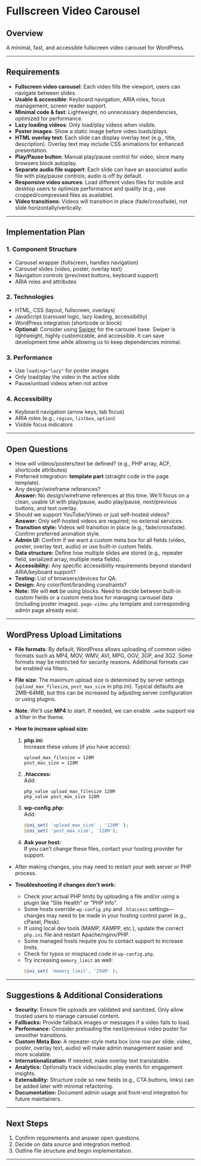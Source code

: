 # Fullscreen Video Carousel

## Overview

A minimal, fast, and accessible fullscreen video carousel for WordPress.

---

## Requirements

- **Fullscreen video carousel**: Each video fills the viewport, users can navigate between slides.
- **Usable & accessible**: Keyboard navigation, ARIA roles, focus management, screen reader support.
- **Minimal code & fast**: Lightweight, no unnecessary dependencies, optimized for performance.
- **Lazy loading videos**: Only load/play videos when visible.
- **Poster images**: Show a static image before video loads/plays.
- **HTML overlay text**: Each slide can display overlay text (e.g., title, description). Overlay text may include CSS animations for enhanced presentation.
- **Play/Pause button**: Manual play/pause control for video, since many browsers block autoplay.
- **Separate audio file support**: Each slide can have an associated audio file with play/pause controls; audio is off by default.
- **Responsive video sources**: Load different video files for mobile and desktop users to optimize performance and quality (e.g., use cropped/compressed files as available).
- **Video transitions**: Videos will transition in place (fade/crossfade), not slide horizontally/vertically.

---

## Implementation Plan

### 1. Component Structure

- Carousel wrapper (fullscreen, handles navigation)
- Carousel slides (video, poster, overlay text)
- Navigation controls (prev/next buttons, keyboard support)
- ARIA roles and attributes

### 2. Technologies

- HTML, CSS (layout, fullscreen, overlays)
- JavaScript (carousel logic, lazy loading, accessibility)
- WordPress integration (shortcode or block)
- **Optional:** Consider using [Swiper](https://swiperjs.com/) for the carousel base. Swiper is lightweight, highly customizable, and accessible. It can save development time while allowing us to keep dependencies minimal.

### 3. Performance

- Use `loading="lazy"` for poster images
- Only load/play the video in the active slide
- Pause/unload videos when not active

### 4. Accessibility

- Keyboard navigation (arrow keys, tab focus)
- ARIA roles (e.g., `region`, `listbox`, `option`)
- Visible focus indicators

---

## Open Questions

- How will videos/posters/text be defined? (e.g., PHP array, ACF, shortcode attributes)
- Preferred integration: **template part** (straight code in the page template).
- Any design/wireframe references?  
  **Answer:** No design/wireframe references at this time. We'll focus on a clean, usable UI with play/pause, audio play/pause, next/previous buttons, and text overlay.
- Should we support YouTube/Vimeo or just self-hosted videos?  
  **Answer:** Only self-hosted videos are required; no external services.
- **Transition style:** Videos will transition in place (e.g., fade/crossfade). Confirm preferred animation style.
- **Admin UI:** Confirm if we want a custom meta box for all fields (video, poster, overlay text, audio) or use built-in custom fields.
- **Data structure:** Define how multiple slides are stored (e.g., repeater field, serialized array, multiple meta fields).
- **Accessibility:** Any specific accessibility requirements beyond standard ARIA/keyboard support?
- **Testing:** List of browsers/devices for QA.
- **Design:** Any color/font/branding constraints?
- **Note:** We will **not** be using blocks. Need to decide between built-in custom fields or a custom meta box for managing carousel data (including poster images). `page-video.php` template and corresponding admin page already exist.

---

## WordPress Upload Limitations

- **File formats**: By default, WordPress allows uploading of common video formats such as MP4, MOV, WMV, AVI, MPG, OGV, 3GP, and 3G2. Some formats may be restricted for security reasons. Additional formats can be enabled via filters.
- **File size**: The maximum upload size is determined by server settings (`upload_max_filesize`, `post_max_size` in php.ini). Typical defaults are 2MB–64MB, but this can be increased by adjusting server configuration or using plugins.
- **Note**: We'll use **MP4** to start. If needed, we can enable `.webm` support via a filter in the theme.
- **How to increase upload size:**  
  1. **php.ini:**  
     Increase these values (if you have access):  
     ```
     upload_max_filesize = 128M
     post_max_size = 128M
     ```
  2. **.htaccess:**  
     Add:  
     ```
     php_value upload_max_filesize 128M
     php_value post_max_size 128M
     ```
  3. **wp-config.php:**  
     Add:  
     ```php
     @ini_set( 'upload_max_size' , '128M' );
     @ini_set( 'post_max_size', '128M');
     ```
  4. **Ask your host:**  
     If you can't change these files, contact your hosting provider for support.

- After making changes, you may need to restart your web server or PHP process.

- **Troubleshooting if changes don't work:**
  - Check your actual PHP limits by uploading a file and/or using a plugin like "Site Health" or "PHP Info".
  - Some hosts override `wp-config.php` and `.htaccess` settings—changes may need to be made in your hosting control panel (e.g., cPanel, Plesk).
  - If using local dev tools (MAMP, XAMPP, etc.), update the correct `php.ini` file and restart Apache/nginx/PHP.
  - Some managed hosts require you to contact support to increase limits.
  - Check for typos or misplaced code in `wp-config.php`.
  - Try increasing `memory_limit` as well:
    ```php
    @ini_set( 'memory_limit', '256M' );
    ```

---

## Suggestions & Additional Considerations

- **Security:** Ensure file uploads are validated and sanitized. Only allow trusted users to manage carousel content.
- **Fallbacks:** Provide fallback images or messages if a video fails to load.
- **Performance:** Consider preloading the next/previous video poster for smoother transitions.
- **Custom Meta Box:** A repeater-style meta box (one row per slide: video, poster, overlay text, audio) will make admin management easier and more scalable.
- **Internationalization:** If needed, make overlay text translatable.
- **Analytics:** Optionally track video/audio play events for engagement insights.
- **Extensibility:** Structure code so new fields (e.g., CTA buttons, links) can be added later with minimal refactoring.
- **Documentation:** Document admin usage and front-end integration for future maintainers.

---

## Next Steps

1. Confirm requirements and answer open questions.
2. Decide on data source and integration method.
3. Outline file structure and begin implementation.

---
